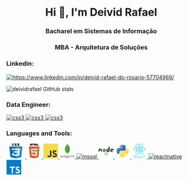 <h1 align="center">Hi 👋, I'm Deivid Rafael</h1>
<h3 align="center">Bacharel em Sistemas de Informação</h3>
<h3 align="center">MBA - Arquitetura de Soluções</h3>

<h3 align="left">Linkedin:</h3>
<p align="left">
<a href="https://www.linkedin.com/in/deivid-rafael-do-rosario-57704969/" target="blank"><img align="center" src="https://raw.githubusercontent.com/rahuldkjain/github-profile-readme-generator/master/src/images/icons/Social/linked-in-alt.svg" alt="https://www.linkedin.com/in/deivid-rafael-do-rosario-57704969/" height="30" width="40" /></a>
</p>

![deividrafael GitHub stats](https://github-readme-stats.vercel.app/api?username=deividrafael&show_icons=true&theme=highcontrast)


<h3 align="left">Data Engineer:</h3>
<a href="https://azure.microsoft.com/pt-br/products/data-factory" target="_blank" rel="noreferrer">
<img src="https://symbols.getvecta.com/stencil_28/27_data-factory.8004c08598.svg" alt="css3" width="40" height="40"/> </a> 

<a href="https://www.databricks.com/br" target="_blank" rel="noreferrer">
<img src="https://asset.brandfetch.io/idSUrLOWbH/idxN8rZ-u3.png?updated=1667650343628" alt="css3" width="40" height="40"/> </a> 

<a href="https://www.microsoft.com/pt-br/power-platform/products/power-bi" target="_blank" rel="noreferrer">
<img src="https://github.com/microsoft/PowerBI-Icons/blob/main/PNG/Power-BI.png" alt="css3" width="40" height="40"/> </a> 

<h3 align="left">Languages and Tools:</h3>
<p align="left">
<a href="https://www.w3schools.com/css/" target="_blank" rel="noreferrer">
<img src="https://raw.githubusercontent.com/devicons/devicon/master/icons/css3/css3-original-wordmark.svg" alt="css3" width="50" height="40"/> </a> 
<a href="https://www.w3.org/html/" target="_blank" rel="noreferrer">
<img src="https://raw.githubusercontent.com/devicons/devicon/master/icons/html5/html5-original-wordmark.svg" alt="html5" width="40" height="40"/> </a> 
<a href="https://developer.mozilla.org/en-US/docs/Web/JavaScript" target="_blank" rel="noreferrer"> 
<img src="https://raw.githubusercontent.com/devicons/devicon/master/icons/javascript/javascript-original.svg" alt="javascript" width="40" height="40"/> </a> 
<a href="https://www.mongodb.com/" target="_blank" rel="noreferrer"> 
<img src="https://raw.githubusercontent.com/devicons/devicon/master/icons/mongodb/mongodb-original-wordmark.svg" alt="mongodb" width="40" height="40"/> </a>
<a href="https://www.microsoft.com/en-us/sql-server" target="_blank" rel="noreferrer"> 
<img src="https://www.svgrepo.com/show/303229/microsoft-sql-server-logo.svg" alt="mssql" width="40" height="40"/> </a>
<a href="https://nodejs.org" target="_blank" rel="noreferrer"> 
<img src="https://raw.githubusercontent.com/devicons/devicon/master/icons/nodejs/nodejs-original-wordmark.svg" alt="nodejs" width="40" height="40"/> </a>
<a href="https://www.python.org" target="_blank" rel="noreferrer"> 
<img src="https://raw.githubusercontent.com/devicons/devicon/master/icons/python/python-original.svg" alt="python" width="40" height="40"/> </a>
<a href="https://reactjs.org/" target="_blank" rel="noreferrer">
<img src="https://raw.githubusercontent.com/devicons/devicon/master/icons/react/react-original-wordmark.svg" alt="react" width="40" height="40"/> </a>
<a href="https://reactnative.dev/" target="_blank" rel="noreferrer"> <img src="https://reactnative.dev/img/header_logo.svg" alt="reactnative" width="40" height="40"/> </a> <a href="https://www.typescriptlang.org/" target="_blank" rel="noreferrer"> 
<img src="https://raw.githubusercontent.com/devicons/devicon/master/icons/typescript/typescript-original.svg" alt="typescript" width="40" height="40"/> </a> </p>
